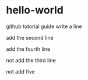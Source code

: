 # hello-world
github tutorial guide
write a line

add the second line



add the fourth line

not add the third line

not add five

